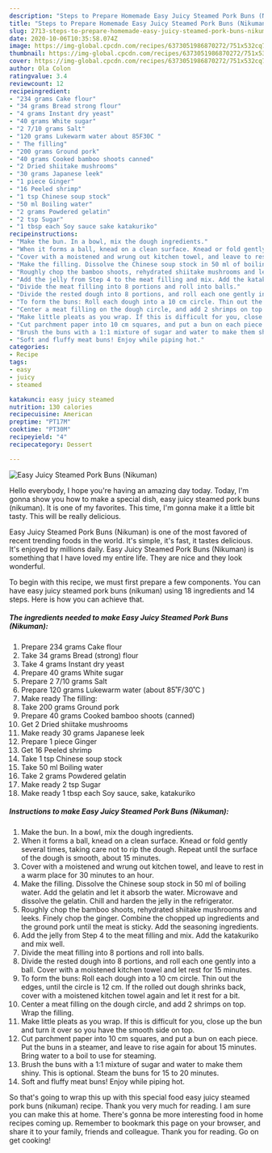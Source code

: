 ```yaml
---
description: "Steps to Prepare Homemade Easy Juicy Steamed Pork Buns (Nikuman)"
title: "Steps to Prepare Homemade Easy Juicy Steamed Pork Buns (Nikuman)"
slug: 2713-steps-to-prepare-homemade-easy-juicy-steamed-pork-buns-nikuman
date: 2020-10-06T10:35:58.074Z
image: https://img-global.cpcdn.com/recipes/6373051986870272/751x532cq70/easy-juicy-steamed-pork-buns-nikuman-recipe-main-photo.jpg
thumbnail: https://img-global.cpcdn.com/recipes/6373051986870272/751x532cq70/easy-juicy-steamed-pork-buns-nikuman-recipe-main-photo.jpg
cover: https://img-global.cpcdn.com/recipes/6373051986870272/751x532cq70/easy-juicy-steamed-pork-buns-nikuman-recipe-main-photo.jpg
author: Ola Colon
ratingvalue: 3.4
reviewcount: 12
recipeingredient:
- "234 grams Cake flour"
- "34 grams Bread strong flour"
- "4 grams Instant dry yeast"
- "40 grams White sugar"
- "2 7/10 grams Salt"
- "120 grams Lukewarm water about 85F30C "
- " The filling"
- "200 grams Ground pork"
- "40 grams Cooked bamboo shoots canned"
- "2 Dried shiitake mushrooms"
- "30 grams Japanese leek"
- "1 piece Ginger"
- "16 Peeled shrimp"
- "1 tsp Chinese soup stock"
- "50 ml Boiling water"
- "2 grams Powdered gelatin"
- "2 tsp Sugar"
- "1 tbsp each Soy sauce sake katakuriko"
recipeinstructions:
- "Make the bun. In a bowl, mix the dough ingredients."
- "When it forms a ball, knead on a clean surface. Knead or fold gently several times, taking care not to rip the dough. Repeat until the surface of the dough is smooth, about 15 minutes."
- "Cover with a moistened and wrung out kitchen towel, and leave to rest in a warm place for 30 minutes to an hour."
- "Make the filling. Dissolve the Chinese soup stock in 50 ml of boiling water. Add the gelatin and let it absorb the water. Microwave and dissolve the gelatin. Chill and harden the jelly in the refrigerator."
- "Roughly chop the bamboo shoots, rehydrated shiitake mushrooms and leeks. Finely chop the ginger. Combine the chopped up ingredients and the ground pork until the meat is sticky. Add the seasoning ingredients."
- "Add the jelly from Step 4 to the meat filling and mix. Add the katakuriko and mix well."
- "Divide the meat filling into 8 portions and roll into balls."
- "Divide the rested dough into 8 portions, and roll each one gently into a ball. Cover with a moistened kitchen towel and let rest for 15 minutes."
- "To form the buns: Roll each dough into a 10 cm circle. Thin out the edges, until the circle is 12 cm. If the rolled out dough shrinks back, cover with a moistened kitchen towel again and let it rest for a bit."
- "Center a meat filling on the dough circle, and add 2 shrimps on top. Wrap the filling."
- "Make little pleats as you wrap. If this is difficult for you, close up the bun and turn it over so you have the smooth side on top."
- "Cut parchment paper into 10 cm squares, and put a bun on each piece. Put the buns in a steamer, and leave to rise again for about 15 minutes. Bring water to a boil to use for steaming."
- "Brush the buns with a 1:1 mixture of sugar and water to make them shiny. This is optional. Steam the buns for 15 to 20 minutes."
- "Soft and fluffy meat buns! Enjoy while piping hot."
categories:
- Recipe
tags:
- easy
- juicy
- steamed

katakunci: easy juicy steamed 
nutrition: 130 calories
recipecuisine: American
preptime: "PT17M"
cooktime: "PT30M"
recipeyield: "4"
recipecategory: Dessert

---
```



![Easy Juicy Steamed Pork Buns (Nikuman)](https://img-global.cpcdn.com/recipes/6373051986870272/751x532cq70/easy-juicy-steamed-pork-buns-nikuman-recipe-main-photo.jpg)

Hello everybody, I hope you're having an amazing day today. Today, I'm gonna show you how to make a special dish, easy juicy steamed pork buns (nikuman). It is one of my favorites. This time, I'm gonna make it a little bit tasty. This will be really delicious.

Easy Juicy Steamed Pork Buns (Nikuman) is one of the most favored of recent trending foods in the world. It's simple, it's fast, it tastes delicious. It's enjoyed by millions daily. Easy Juicy Steamed Pork Buns (Nikuman) is something that I have loved my entire life. They are nice and they look wonderful.




To begin with this recipe, we must first prepare a few components. You can have easy juicy steamed pork buns (nikuman) using 18 ingredients and 14 steps. Here is how you can achieve that.

<!--inarticleads1-->

##### The ingredients needed to make Easy Juicy Steamed Pork Buns (Nikuman):

1. Prepare 234 grams Cake flour
1. Take 34 grams Bread (strong) flour
1. Take 4 grams Instant dry yeast
1. Prepare 40 grams White sugar
1. Prepare 2 7/10 grams Salt
1. Prepare 120 grams Lukewarm water (about 85˚F/30˚C )
1. Make ready  The filling:
1. Take 200 grams Ground pork
1. Prepare 40 grams Cooked bamboo shoots (canned)
1. Get 2 Dried shiitake mushrooms
1. Make ready 30 grams Japanese leek
1. Prepare 1 piece Ginger
1. Get 16 Peeled shrimp
1. Take 1 tsp Chinese soup stock
1. Take 50 ml Boiling water
1. Take 2 grams Powdered gelatin
1. Make ready 2 tsp Sugar
1. Make ready 1 tbsp each Soy sauce, sake, katakuriko




<!--inarticleads2-->

##### Instructions to make Easy Juicy Steamed Pork Buns (Nikuman):

1. Make the bun. In a bowl, mix the dough ingredients.
1. When it forms a ball, knead on a clean surface. Knead or fold gently several times, taking care not to rip the dough. Repeat until the surface of the dough is smooth, about 15 minutes.
1. Cover with a moistened and wrung out kitchen towel, and leave to rest in a warm place for 30 minutes to an hour.
1. Make the filling. Dissolve the Chinese soup stock in 50 ml of boiling water. Add the gelatin and let it absorb the water. Microwave and dissolve the gelatin. Chill and harden the jelly in the refrigerator.
1. Roughly chop the bamboo shoots, rehydrated shiitake mushrooms and leeks. Finely chop the ginger. Combine the chopped up ingredients and the ground pork until the meat is sticky. Add the seasoning ingredients.
1. Add the jelly from Step 4 to the meat filling and mix. Add the katakuriko and mix well.
1. Divide the meat filling into 8 portions and roll into balls.
1. Divide the rested dough into 8 portions, and roll each one gently into a ball. Cover with a moistened kitchen towel and let rest for 15 minutes.
1. To form the buns: Roll each dough into a 10 cm circle. Thin out the edges, until the circle is 12 cm. If the rolled out dough shrinks back, cover with a moistened kitchen towel again and let it rest for a bit.
1. Center a meat filling on the dough circle, and add 2 shrimps on top. Wrap the filling.
1. Make little pleats as you wrap. If this is difficult for you, close up the bun and turn it over so you have the smooth side on top.
1. Cut parchment paper into 10 cm squares, and put a bun on each piece. Put the buns in a steamer, and leave to rise again for about 15 minutes. Bring water to a boil to use for steaming.
1. Brush the buns with a 1:1 mixture of sugar and water to make them shiny. This is optional. Steam the buns for 15 to 20 minutes.
1. Soft and fluffy meat buns! Enjoy while piping hot.




So that's going to wrap this up with this special food easy juicy steamed pork buns (nikuman) recipe. Thank you very much for reading. I am sure you can make this at home. There's gonna be more interesting food in home recipes coming up. Remember to bookmark this page on your browser, and share it to your family, friends and colleague. Thank you for reading. Go on get cooking!

